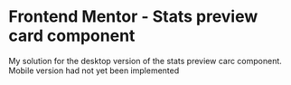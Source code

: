# Frontend Mentor - Stats preview card component

My solution for the desktop version of the stats preview carc component.
Mobile version had not yet been implemented